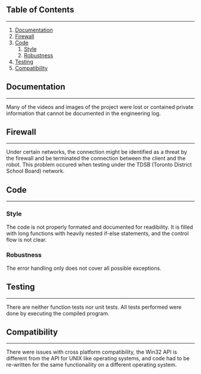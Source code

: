 ## Table of Contents
---
1. [Documentation](#documentation)
2. [Firewall](#firewall)
3. [Code](#code)
    1. [Style](#style)
    2. [Robustness](#robustness)
4. [Testing](#testing)
5. [Compatibility](#compatibility)

## Documentation
---
Many of the videos and images of the project were lost or contained private information that cannot be documented in the engineering log. 



## Firewall
---
Under certain networks, the connection might be identified as a threat by the firewall and be terminated the connection between the client and the robot. This problem occured when testing under the TDSB (Toronto District School Board) network. 



## Code
---
### Style
The code is not properly formated and documented for readibility. It is filled with long functions with heavily nested if-else statements, and the control flow is not clear. 

### Robustness
The error handling only does not cover all possible exceptions. 




## Testing
---
There are neither function tests nor unit tests. All tests performed were done by executing the compiled program. 




## Compatibility
---
There were issues with cross platform compatibility, the Win32 API is different from the API for UNIX like operating systems, and code had to be re-written for the same functionaility on a different operating system.